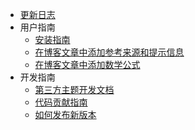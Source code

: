 - [更新日志](/zh-cn/CHANGELOG.md)
- 用户指南
  - [安装指南](/zh-cn/user-guide/download.md)
  - [在博客文章中添加参考来源和提示信息](/zh-cn/user-guide/ref_tags_and_hints.md)
  - [在博客文章中添加数学公式](/zh-cn/user-guide/math_in_articles.md)
- 开发指南
  - [第三方主题开发文档](/zh-cn/developer-guide/thirdparty_theme.md)
  - [代码贡献指南](/zh-cn/developer-guide/CONTRIBUTING.md)
  - [如何发布新版本](/zh-cn/developer-guide/publish_new_version.md)
